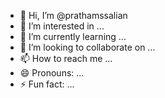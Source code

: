 - 👋 Hi, I’m @prathamssalian
- 👀 I’m interested in ...
- 🌱 I’m currently learning ...
- 💞️ I’m looking to collaborate on ...
- 📫 How to reach me ...
- 😄 Pronouns: ...
- ⚡ Fun fact: ...

<!---
prathamssalian/prathamssalian is a ✨ special ✨ repository because its `README.md` (this file) appears on your GitHub profile.
You can click the Preview link to take a look at your changes.
--->
